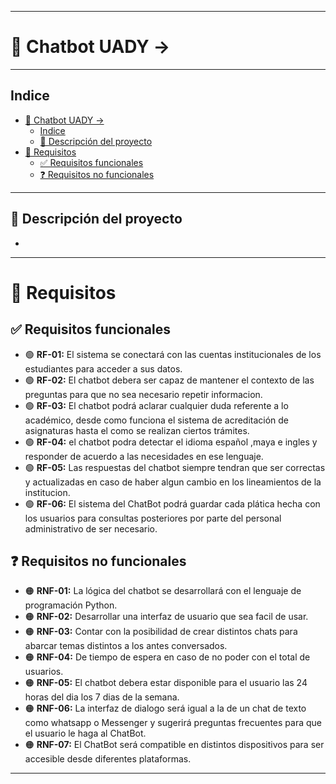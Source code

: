  ---

# 🚀 Chatbot UADY -> 
___
## Indice
- [🚀 Chatbot UADY -\>](#-chatbot-uady--)
  - [Indice](#indice)
  - [🧾 Descripción del proyecto](#-descripción-del-proyecto)
- [🎯 Requisitos](#-requisitos)
  - [✅ Requisitos funcionales](#-requisitos-funcionales)
  - [❓ Requisitos no funcionales](#-requisitos-no-funcionales)

---
## 🧾 Descripción del proyecto
- 
___
# 🎯 Requisitos

## ✅ Requisitos funcionales
- 🟢 **RF-01:** El sistema se conectará con las cuentas institucionales de los estudiantes para acceder a sus datos.
- 🟢 **RF-02:** El chatbot debera ser capaz de mantener el contexto de las preguntas para que no sea necesario repetir informacion.
- 🟢 **RF-03:** El chatbot podrá aclarar cualquier duda referente a lo académico, desde como funciona el sistema de acreditación de asignaturas hasta el como se realizan ciertos trámites.
- 🟢 **RF-04:** el chatbot podra detectar el idioma español ,maya e ingles y responder de acuerdo a las necesidades en ese lenguaje.
- 🟢 **RF-05:** Las respuestas del chatbot siempre tendran que ser correctas y actualizadas en caso de haber algun cambio en los lineamientos de la institucion.
- 🟢 **RF-06:** El sistema del ChatBot podrá guardar cada plática hecha con los usuarios para consultas posteriores por parte del personal administrativo de ser necesario.


   
## ❓ Requisitos no funcionales 
- 🟠 **RNF-01:** La lógica del chatbot se desarrollará con el lenguaje de programación Python.
- 🟠 **RNF-02:** Desarrollar una interfaz de usuario que sea facil de usar.
- 🟠 **RNF-03:** Contar con la posibilidad de crear distintos chats para abarcar temas distintos a los antes conversados.
- 🟠 **RNF-04:** De tiempo de espera en caso de no poder con el total de usuarios. 
- 🟠 **RNF-05:** El chatbot debera estar disponible para el usuario las 24 horas del dia los 7 dias de la semana.
- 🟠 **RNF-06:** La interfaz de dialogo será igual a la de un chat de texto como whatsapp o Messenger y sugerirá preguntas frecuentes para que el usuario le haga al ChatBot.
- 🟠 **RNF-07:** El ChatBot será compatible en distintos dispositivos para ser accesible desde diferentes plataformas.
---